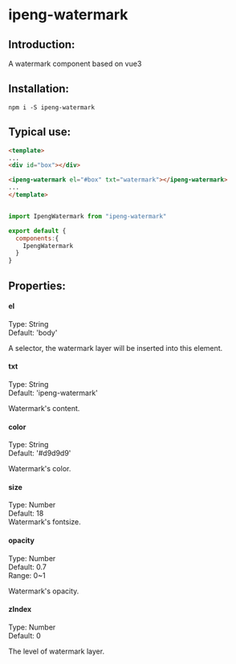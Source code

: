# ipeng-watermark

## Introduction:
A watermark component based on vue3

## Installation:
```
npm i -S ipeng-watermark
```

##  Typical use:
``` html
<template>
...
<div id="box"></div>

<ipeng-watermark el="#box" txt="watermark"></ipeng-watermark>
...
</template>
```

``` js

import IpengWatermark from "ipeng-watermark"

export default {
  components:{
    IpengWatermark
  }
}

```

## Properties:

#### el
Type: String<br>
Default: 'body'<br>

A selector, the watermark layer will be inserted into this element.

#### txt
Type: String<br>
Default: 'ipeng-watermark'<br>

Watermark's content.

#### color
Type: String<br>
Default: '#d9d9d9'<br>

Watermark's color.

#### size
Type: Number<br>
Default: 18<br>
Watermark's fontsize.

#### opacity
Type: Number<br>
Default: 0.7<br>
Range: 0~1<br>

Watermark's opacity.

#### zIndex
Type: Number<br>
Default: 0<br>

The level of watermark layer.




